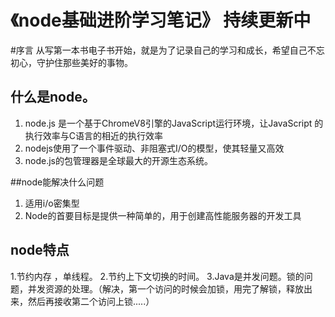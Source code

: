 # 《node基础进阶学习笔记》 持续更新中
#序言
从写第一本书电子书开始，就是为了记录自己的学习和成长，希望自己不忘初心，守护住那些美好的事物。
## 什么是node。
1. node.js 是一个基于ChromeV8引擎的JavaScript运行环境，让JavaScript
的执行效率与C语言的相近的执行效率
2. nodejs使用了一个事件驱动、非阻塞式I/O的模型，使其轻量又高效
3. node.js的包管理器是全球最大的开源生态系统。

##node能解决什么问题
1. 适用i/o密集型
2. Node的首要目标是提供一种简单的，用于创建高性能服务器的开发工具

## node特点
1.节约内存 ，单线程。
2.节约上下文切换的时间。
3.Java是并发问题。锁的问题，并发资源的处理。（解决，第一个访问的时候会加锁，用完了解锁，释放出来，然后再接收第二个访问上锁.....）
